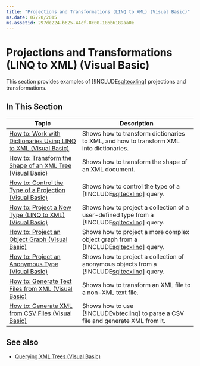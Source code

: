 ```yaml
---
title: "Projections and Transformations (LINQ to XML) (Visual Basic)"
ms.date: 07/20/2015
ms.assetid: 297de224-b625-44cf-8c00-186b6189aa0e
---
```

# Projections and Transformations (LINQ to XML) (Visual Basic)
This section provides examples of [!INCLUDE[sqltecxlinq](~/includes/sqltecxlinq-md.md)] projections and transformations.  
  
## In This Section  
  
|Topic|Description|  
|-----------|-----------------|  
|[How to: Work with Dictionaries Using LINQ to XML (Visual Basic)](../../../../visual-basic/programming-guide/concepts/linq/how-to-work-with-dictionaries-using-linq-to-xml.md)|Shows how to transform dictionaries to XML, and how to transform XML into dictionaries.|  
|[How to: Transform the Shape of an XML Tree (Visual Basic)](../../../../visual-basic/programming-guide/concepts/linq/how-to-transform-the-shape-of-an-xml-tree.md)|Shows how to transform the shape of an XML document.|  
|[How to: Control the Type of a Projection (Visual Basic)](../../../../visual-basic/programming-guide/concepts/linq/how-to-control-the-type-of-a-projection.md)|Shows how to control the type of a [!INCLUDE[sqltecxlinq](~/includes/sqltecxlinq-md.md)] query.|  
|[How to: Project a New Type (LINQ to XML) (Visual Basic)](../../../../visual-basic/programming-guide/concepts/linq/how-to-project-a-new-type-linq-to-xml.md)|Shows how to project a collection of a user-defined type from a [!INCLUDE[sqltecxlinq](~/includes/sqltecxlinq-md.md)] query.|  
|[How to: Project an Object Graph (Visual Basic)](../../../../visual-basic/programming-guide/concepts/linq/how-to-project-an-object-graph.md)|Shows how to project a more complex object graph from a [!INCLUDE[sqltecxlinq](~/includes/sqltecxlinq-md.md)] query.|  
|[How to: Project an Anonymous Type (Visual Basic)](../../../../visual-basic/programming-guide/concepts/linq/how-to-project-an-anonymous-type.md)|Shows how to project a collection of anonymous objects from a [!INCLUDE[sqltecxlinq](~/includes/sqltecxlinq-md.md)] query.|  
|[How to: Generate Text Files from XML (Visual Basic)](../../../../visual-basic/programming-guide/concepts/linq/how-to-generate-text-files-from-xml.md)|Shows how to transform an XML file to a non-XML text file.|  
|[How to: Generate XML from CSV Files (Visual Basic)](../../../../visual-basic/programming-guide/concepts/linq/how-to-generate-xml-from-csv-files.md)|Shows how to use [!INCLUDE[vbteclinq](~/includes/vbteclinq-md.md)] to parse a CSV file and generate XML from it.|  
  
## See also
- [Querying XML Trees (Visual Basic)](../../../../visual-basic/programming-guide/concepts/linq/querying-xml-trees.md)
